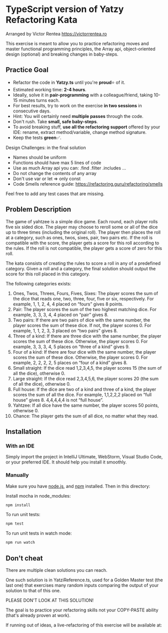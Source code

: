 # TypeScript version of Yatzy Refactoring Kata
Arranged by Victor Rentea https://victorrentea.ro

This exercise is meant to allow you to practice refactoring moves and master functional programming principles, the Array api, object-oriented design (optional) and breaking changes in baby-steps. 

## Practice Goal
- Refactor the code in **Yatzy.ts** until you're **proud**⭐️ of it.
- Estimated working time: **2-4 hours**.
- Ideally, solve it in **pair-programming** with a colleague/friend, taking 10-15 minutes turns each. 
- For best results, try to work on the exercise **in two sessions** in consecutive days.
- Hint: You will certainly need **multiple passes** through the code.
- Don't rush. Take **small, safe baby-steps**.
- To avoid breaking stuff, **use all the refactoring support** offered by your IDE: rename, extract method/variable, change method signature. 
- Keep the tests **green**✅.

Design Challenges: in the final solution 
- Names should be uniform
- Functions should have max 5 lines of code
- Use as much Array api you can: .find .filter .includes ...
- Do not change the contents of any array
- Don't use var or let => only const
- Code Smells reference guide: https://refactoring.guru/refactoring/smells

Feel free to add any test cases that are missing. 

## Problem Description
The game of yahtzee is a simple dice game. Each round, each player rolls five six sided dice. The player may choose to reroll some or all of the dice up to three times (including the original roll). The player then places the roll at a category, such as ones, twos, sixes, pair, two pairs etc. If the roll is compatible with the score, the player gets a score for this roll according to the rules. If the roll is not compatible, the player gets a score of zero for this roll.

The kata consists of creating the rules to score a roll in any of a predefined category. Given a roll and a category, the final solution should output the score for this roll placed in this category.

The following categories exists:
1. Ones, Twos, Threes, Fours, Fives, Sixes: The player scores the sum of the dice that reads one, two, three, four, five or six, respectively. For example, 1, 1, 2, 4, 4 placed on “fours” gives 8 points.
2. Pair: The player scores the sum of the two highest matching dice. For example, 3, 3, 3, 4, 4 placed on “pair” gives 8.
3. Two pairs: If there are two pairs of dice with the same number, the player scores the sum of these dice. If not, the player scores 0. For example, 1, 1, 2, 3, 3 placed on “two pairs” gives 8.
4. Three of a kind: If there are three dice with the same number, the player scores the sum of these dice. Otherwise, the player scores 0. For example, 3, 3, 3, 4, 5 places on “three of a kind” gives 9.
5. Four of a kind: If there are four dice with the same number, the player scores the sum of these dice. Otherwise, the player scores 0. For example, 2, 2, 2, 2, 5 places on “four of a kind” gives 8.
6. Small straight: If the dice read 1,2,3,4,5, the player scores 15 (the sum of all the dice), otherwise 0.
7. Large straight: If the dice read 2,3,4,5,6, the player scores 20 (the sum of all the dice), otherwise 0.
8. Full house: If the dice are two of a kind and three of a kind, the player scores the sum of all the dice. For example, 1,1,2,2,2 placed on “full house” gives 8. 4,4,4,4,4 is not “full house”.
9. Yahtzee: If all dice have the same number, the player scores 50 points, otherwise 0.
10. Chance: The player gets the sum of all dice, no matter what they read.

## Installation

### With an IDE
Simply import the project in IntelliJ Ultimate, WebStorm, Visual Studio Code, or your preferred IDE. 
It should help you install it smoothly. 

### Manually
Make sure you have [node.js](https://nodejs.org), and [npm](https://www.npmjs.com/get-npm)
installed. Then in this directory:

Install mocha in node_modules:
```bash
npm install
```

To run unit tests:
```bash
npm test
```

To run unit tests in watch mode:
```bash
npm run watch
```

## Don't cheat
There are multiple clean solutions you can reach. 

One such solution is in YatziReference.ts, used for a Golden Master test (the last one) that exercises many random inputs comparing the output of your solution to that of this one.

PLEASE DON'T LOOK AT THIS SOLUTION!

The goal is to practice your refactoring skills not your COPY-PASTE ability (that's already proven at work). 

If running out of ideas, a live-refactoring of this exercise will be available at: 